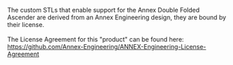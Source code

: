 The custom STLs that enable support for the Annex Double Folded Ascender are derived from an Annex Engineering design, they are bound by their license.
<br/><br/>
The License Agreement for this "product" can be found here: https://github.com/Annex-Engineering/ANNEX-Engineering-License-Agreement